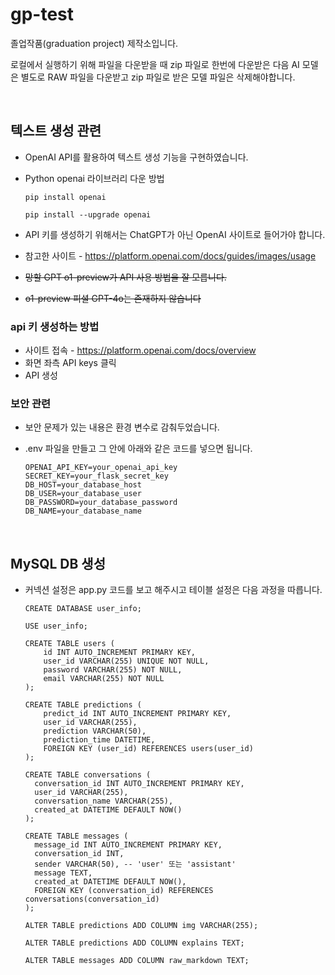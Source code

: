 # gp-test

졸업작품(graduation project) 제작소입니다.

로컬에서 실행하기 위해 파일을 다운받을 때 zip 파일로 한번에 다운받은 다음 AI 모델은 별도로 RAW 파일을 다운받고 zip 파일로 받은 모델 파일은 삭제해야합니다.

<br>

## 텍스트 생성 관련

- OpenAI API를 활용하여 텍스트 생성 기능을 구현하였습니다.

- Python openai 라이브러리 다운 방법
  ```
  pip install openai
  ```
  ```
  pip install --upgrade openai
  ```

- API 키를 생성하기 위해서는 ChatGPT가 아닌 OpenAI 사이트로 들어가야 합니다.

- 참고한 사이트 - https://platform.openai.com/docs/guides/images/usage
- ~~망할 GPT o1-preview가 API 사용 방법을 잘 모릅니다.~~
- ~~o1-preview 피셜 GPT-4o는 존재하지 않습니다~~

### api 키 생성하는 방법

- 사이트 접속 - https://platform.openai.com/docs/overview
- 화면 좌측 API keys 클릭
- API 생성


### 보안 관련

- 보안 문제가 있는 내용은 환경 변수로 감춰두었습니다.

- .env 파일을 만들고 그 안에 아래와 같은 코드를 넣으면 됩니다.
  ```
  OPENAI_API_KEY=your_openai_api_key
  SECRET_KEY=your_flask_secret_key
  DB_HOST=your_database_host
  DB_USER=your_database_user
  DB_PASSWORD=your_database_password
  DB_NAME=your_database_name
  ```


<br>

## MySQL DB 생성

- 커넥션 설정은 app.py 코드를 보고 해주시고 테이블 설정은 다음 과정을 따릅니다.
  ```
  CREATE DATABASE user_info;
  ```
  
  ```
  USE user_info;
  ```
  
  ```
  CREATE TABLE users (
      id INT AUTO_INCREMENT PRIMARY KEY,
      user_id VARCHAR(255) UNIQUE NOT NULL,
      password VARCHAR(255) NOT NULL,
      email VARCHAR(255) NOT NULL
  );
  ```
  
  ```
  CREATE TABLE predictions (
      predict_id INT AUTO_INCREMENT PRIMARY KEY,
      user_id VARCHAR(255),
      prediction VARCHAR(50),
      prediction_time DATETIME,
      FOREIGN KEY (user_id) REFERENCES users(user_id)
  );
  ```
  ```
  CREATE TABLE conversations (
    conversation_id INT AUTO_INCREMENT PRIMARY KEY,
    user_id VARCHAR(255),
    conversation_name VARCHAR(255),
    created_at DATETIME DEFAULT NOW()
  );
  ```
  ```
  CREATE TABLE messages (
    message_id INT AUTO_INCREMENT PRIMARY KEY,
    conversation_id INT,
    sender VARCHAR(50), -- 'user' 또는 'assistant'
    message TEXT,
    created_at DATETIME DEFAULT NOW(),
    FOREIGN KEY (conversation_id) REFERENCES conversations(conversation_id)
  );
  ```
  ```
  ALTER TABLE predictions ADD COLUMN img VARCHAR(255);
  ```
  ```
  ALTER TABLE predictions ADD COLUMN explains TEXT;
  ```
  ```
  ALTER TABLE messages ADD COLUMN raw_markdown TEXT;
  ```














